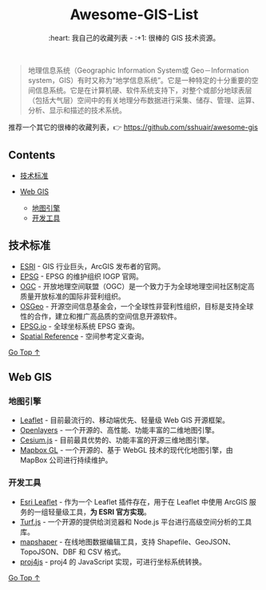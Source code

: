 <div align="center">
  <h1>Awesome-GIS-List</h1>

  <p>:heart: 我自己的收藏列表 - :+1: 很棒的 GIS 技术资源。</p>
</div>

<br />

> 地理信息系统（Geographic Information System或 Geo－Information system，GIS）有时又称为“地学信息系统”。它是一种特定的十分重要的空间信息系统。它是在计算机硬、软件系统支持下，对整个或部分地球表层（包括大气层）空间中的有关地理分布数据进行采集、储存、管理、运算、分析、显示和描述的技术系统。

推荐一个其它的很棒的收藏列表，:point_right: https://github.com/sshuair/awesome-gis

## Contents

- [技术标准](#技术标准)

- [Web GIS](#web-gis)
  - [地图引擎](#地图引擎)
  - [开发工具](#开发工具)

## 技术标准

- [ESRI](https://www.esri.com/) - GIS 行业巨头，ArcGIS 发布者的官网。
- [EPSG](http://www.epsg.org/) - EPSG 的维护组织 IOGP 官网。
- [OGC](http://www.opengeospatial.org/) - 开放地理空间联盟（OGC）是一个致力于为全球地理空间社区制定高质量开放标准的国际非营利组织。
- [OSGeo](https://www.osgeo.org/) - 开源空间信息基金会，一个全球性非营利性组织，目标是支持全球性的合作，建立和推广高品质的空间信息开源软件。
- [EPSG.io](http://epsg.io/) - 全球坐标系统 EPSG 查询。
- [Spatial Reference](https://spatialreference.org/) - 空间参考定义查询。

[Go Top ↑](#awesome-gis-list)

## Web GIS

### 地图引擎

- [Leaflet](https://leafletjs.com/) - 目前最流行的、移动端优先、轻量级 Web GIS 开源框架。
- [Openlayers](https://openlayers.org/) - 一个开源的、高性能、功能丰富的二维地图引擎。
- [Cesium.js](https://cesiumjs.org/) - 目前最具优势的、功能丰富的开源三维地图引擎。
- [Mapbox GL](https://docs.mapbox.com/mapbox-gl-js/overview/) - 一个开源的、基于 WebGL 技术的现代化地图引擎，由 MapBox 公司进行持续维护。

### 开发工具

- [Esri Leaflet](https://github.com/Esri/esri-leaflet) - 作为一个 Leaflet 插件存在，用于在 Leaflet 中使用 ArcGIS 服务的一组轻量级工具，**为 ESRI 官方实现**。
- [Turf.js](http://turfjs.org/) - 一个开源的提供给浏览器和 Node.js 平台进行高级空间分析的工具库。
- [mapshaper](https://mapshaper.org/) - 在线地图数据编辑工具，支持 Shapefile、GeoJSON、TopoJSON、DBF 和 CSV 格式。
- [proj4js](http://proj4js.org/) - proj4 的 JavaScript 实现，可进行坐标系统转换。

[Go Top ↑](#awesome-gis-list)
